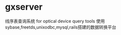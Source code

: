 gxserver
========

线序表查询系统 for optical device query tools
使用sybase,freetds,unixodbc,mysql,rails搭建的数据转换平台
